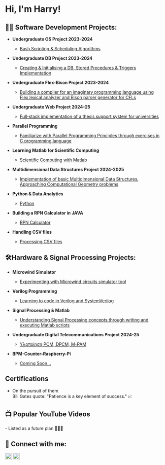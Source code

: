 <h1>Hi, I'm Harry! </h1>

<h2>👨‍💻 Software Development Projects:</h2>

- <b>Undergraduate OS Project 2023-2024</b>
  - [Bash Scripting & Scheduling Algorithms](https://github.com/VARANE2003/Bash_Scripting)

- <b>Undergraduate DB Project 2023-2024</b>
  - [Creating & Initialising a DB, Stored Procedures & Triggers Implementation](https://github.com/VARANE2003/DATABASES-PROJECT-2023-24)
 
- <b>Undergraduate Flex-Bison Project 2023-2024</b>
  - [Building a compiler for an imaginary programming language using Flex lexical analyzer and Bison parser generator for CFLs](https://github.com/VARANE2003/Flex-Bison-Project-2024)

- <b>Undergraduate Web Project 2024-25</b>
  - [Full-stack implementation of a thesis support system for universities](https://github.com/VARANE2003/Web-Project-2024)

- <b>Parallel Programming</b>
  - [Familiarize with Parallel Programming Principles through exercises in C programming language](https://github.com/VARANE2003/Parallel-Processing)

- <b>Learning Matlab for Scientific Computing</b>
  - [Scientific Computing with Matlab](https://github.com/VARANE2003/Scientific-Computing)
 
- <b>Multidimensional Data Structures Project 2024-2025</b>
  - [Implementation of basic Multidimensional Data Structures, Approaching Computational Geometry problems](https://github.com/VARANE2003/Multidimensional-Data-Structures)

 
- <b>Python & Data Analytics</b>
  - [Python](https://github.com/VARANE2003/Python)


- <b>Building a RPN Calculator in JAVA</b>
  - [RPN Calculator](https://github.com/VARANE2003/RPN-Calculator)

- <b>Handling CSV files</b>
  - [Processing CSV files](https://github.com/VARANE2003/CSV-PROCESSING)
  
  
<h2>🛠️Hardware & Signal Processing Projects:</h2>

- <b>Microwind Simulator</b>
  - [Experimenting with Microwind circuits simulator tool](https://github.com/VARANE2003/Microwind-Circuits-Simulations)

- <b>Verilog Programming</b>
  - [Learning to code in Verilog and SystemVerilog](https://github.com/VARANE2003/Verilog-Programming)
 
- <b>Signal Processing & Matlab</b>
  - [Understanding Signal Processing concepts through writing and executing Matlab scripts](https://github.com/VARANE2003/Signal-Processing-Matlab)
 
- <b>Undergraduate Digital Telecommunications Project 2024-25</b>
  - [Υλοποίηση PCM, DPCM, M-PAM](https://github.com/harryanst/Digital-Telecommunications-Project-24-25)
  
- <b> BPM-Counter-Raspberry-Pi</b>
  - [Coming Soon...](https://github.com/VARANE2003/BPM-Counter-Raspberry-Pi)
  
 
 <h2>  Certifications</h2>

 - On the pursuit of them.
   <br>Bill Gates quote: "Patience is a key element of success." 📈


<h2>📺 Popular YouTube Videos</h2>
- Listed as a future plan ✍🏻📝


<h2> 🤳 Connect with me:</h2>

<img align="left" alt="JoshMadakor | YouTube" width="22px" src="https://cdn.jsdelivr.net/npm/simple-icons@v3/icons/youtube.svg" />
<img align="left" alt="JoshMadakor | Instagram" width="22px" src="https://cdn.jsdelivr.net/npm/simple-icons@v3/icons/instagram.svg" />
